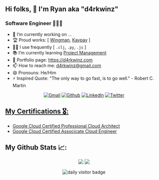 ## Hi folks, 👋 I'm Ryan aka "d4rkwinz"

### Software Engineer 👨🏻‍💻

<!-- <img align="right" width="260px" height="250px" src="https://media.giphy.com/media/SXxI9NlwvYiY3bRsck/giphy.gif" alt="gif" /> -->
<!-- <img align="right" width="240px" height="240px" src="https://media.giphy.com/media/sGBMzyeEzKpySD74qv/giphy.gif" alt="gif" />

<br /> -->

- 🏦 I’m currently working on ...
- 🏆 Proud works: [ [Wingman](https://wingman.xyz), [Kaypay](https://kaypay.vn) ]
- 👨‍💻 I use frequently [ ```.clj```, ```.py```, ```.js``` ]
- 📚 I’m currently learning [Project Management](https://www.coursera.org/professional-certificates/google-project-management)
- 🔭 Portfolio page: https://d4rkwinz.com
- 📫 How to reach me: d4rkwinz@gmail.com
- 😄 Pronouns: He/Him
- ⚡ Inspired Quote: "The only way to go fast, is to go well." - Robert C. Martin

<!-- <p align="center">
  <a href="mailto:d4rkwinz@gmail.com" target="blank"><img align="center" src="https://cdn.jsdelivr.net/npm/simple-icons@3.0.1/icons/gmail.svg" alt="d4rkwinz" height="20" width="20" /></a>&nbsp;
  <a href="https://linkedin.com/in/d4rkwinz" target="blank"><img align="center" src="https://cdn.jsdelivr.net/npm/simple-icons@3.0.1/icons/linkedin.svg" alt="d4rkwinz" height="20" width="20" /></a>&nbsp;
  <a href="https://twitter.com/d4rkwinz" target="blank"><img align="center" src="https://cdn.jsdelivr.net/npm/simple-icons@3.0.1/icons/twitter.svg" alt="d4rkwinz" height="20" width="20" /></a>
</p> -->

<p align="center">
   <a href="mailto:d4rkwinz@gmail.com" target="_blank"><img alt="Gmail" src="https://img.shields.io/badge/Gmail-red.svg?&style=for-the-badge&logo=Gmail&logoColor=white" /></a>
  <a href="https://github.com/d4rkwinz" target="_blank"><img alt="Github" src="https://img.shields.io/badge/GitHub-%2312100E.svg?&style=for-the-badge&logo=Github&logoColor=white" /></a>
  </a> <a href="https://www.linkedin.com/in/d4rkwinz" target="_blank"><img alt="LinkedIn" src="https://img.shields.io/badge/linkedin-%230077B5.svg?&style=for-the-badge&logo=linkedin&logoColor=white" /></a>
  <a href="https://twitter.com/d4rkwinz" target="_blank"><img alt="Twitter" src="https://img.shields.io/badge/twitter-%231DA1F2.svg?&style=for-the-badge&logo=twitter&logoColor=white" />
</p>

## My Certifications 🎖:

- [Google Cloud Certified Professional Cloud Architect](https://www.credential.net/0bf33c33-ff68-4461-ad48-071bc62275c5)
- [Google Cloud Certified Associcate Cloud Engineer](https://www.credential.net/1c89c57f-d89c-4e1f-bb15-9de66299d856)

## My Github Stats 📈:

<p align="center">
  <img src="https://github-readme-stats.vercel.app/api?username=d4rkwinz&count_private=true&show_icons=true&locale=en&theme=vue&disable_animations=true&rank_icon=github" />
  <img src="https://github-readme-streak-stats.herokuapp.com/?user=d4rkwinz&theme=vue" />
</p>

<!-- <p align='center'>
  <img src="https://github-readme-stats.vercel.app/api/top-langs/?username=d4rkwinz&langs_count=10&hide_title=true&layout=compact" />
</p> -->

<p align='center'>
  <!-- <img src="https://visitor-badge.glitch.me/badge?page_id=d4rkwinz.d4rkwinz" alt="visitor badge"/> -->
  <img src="https://api.visitorbadge.io/api/daily?path=https%3A%2F%2Fgithub.com%2Fd4rkwinz%2Fd4rkwinz&labelColor=%23697689&countColor=%2337d67a&style=plastic" alt="daily visitor badge"/>
</p>
